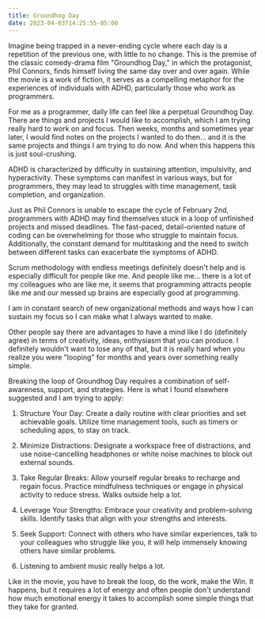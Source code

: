 ```yaml
---
title: Groundhog Day
date: 2023-04-03T14:25:55-05:00
---
```

Imagine being trapped in a never-ending cycle where each day is a repetition of the previous one, with little to no change. This is the premise of the classic comedy-drama film "Groundhog Day," in which the protagonist, Phil Connors, finds himself living the same day over and over again. While the movie is a work of fiction, it serves as a compelling metaphor for the experiences of individuals with ADHD, particularly those who work as programmers. 

For me as a programmer, daily life can feel like a perpetual Groundhog Day. There are things and projects I would like to accomplish, which I am trying really hard to work on and focus. Then weeks, months and sometimes year later, I would find notes on the projects I wanted to do then... and it is the same projects and things I am trying to do now. And when this happens this is just soul-crushing.

ADHD is characterized by difficulty in sustaining attention, impulsivity, and hyperactivity. These symptoms can manifest in various ways, but for programmers, they may lead to struggles with time management, task completion, and organization.

Just as Phil Connors is unable to escape the cycle of February 2nd, programmers with ADHD may find themselves stuck in a loop of unfinished projects and missed deadlines. The fast-paced, detail-oriented nature of coding can be overwhelming for those who struggle to maintain focus. Additionally, the constant demand for multitasking and the need to switch between different tasks can exacerbate the symptoms of ADHD.

Scrum methodology with endless meetings definitely doesn't help and is especially difficult for people like me. And people like me... there is a lot of my colleagues who are like me, it seems that programming attracts people like me and our messed up brains are especially good at programming.

I am in constant search of new organizational methods and ways how I can sustain my focus so I can make what I always wanted to make. 

Other people say there are advantages to have a mind like I do (definitely agree) in terms of creativity, ideas, enthysiasm that you can produce. I definitely wouldn't want to lose any of that, but it is really hard when you realize you were "looping" for months and years over something really simple.

Breaking the loop of Groundhog Day requires a combination of self-awareness, support, and strategies. Here is what I found elsewhere suggested and I am trying to apply:

1.  Structure Your Day: Create a daily routine with clear priorities and set achievable goals. Utilize time management tools, such as timers or scheduling apps, to stay on track.
    
2.  Minimize Distractions: Designate a workspace free of distractions, and use noise-cancelling headphones or white noise machines to block out external sounds.
    
3.  Take Regular Breaks: Allow yourself regular breaks to recharge and regain focus. Practice mindfulness techniques or engage in physical activity to reduce stress. Walks outside help a lot.
    
4.  Leverage Your Strengths: Embrace your creativity and problem-solving skills. Identify tasks that align with your strengths and interests.
    
5.  Seek Support: Connect with others who have similar experiences, talk to your colleagues who struggle like you, it will help immensely knowing others have similar problems.
   
6. Listening to ambient music really helps a lot.
    

Like in the movie, you have to break the loop, do the work, make the Win. It happens, but it requires a lot of energy and often people don't understand how much emotional energy it takes to accomplish some simple things that they take for granted.

